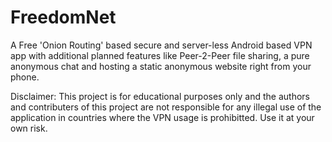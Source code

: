 # FreedomNet
A Free 'Onion Routing' based secure and server-less Android based VPN app with additional planned features like 
Peer-2-Peer file sharing, a pure anonymous chat and hosting a static anonymous website right from your phone.

Disclaimer:
This project is for educational purposes only and the authors and contributers of this project are not responsible for any illegal use of the application in countries where the VPN usage is prohibitted.
Use it at your own risk.
